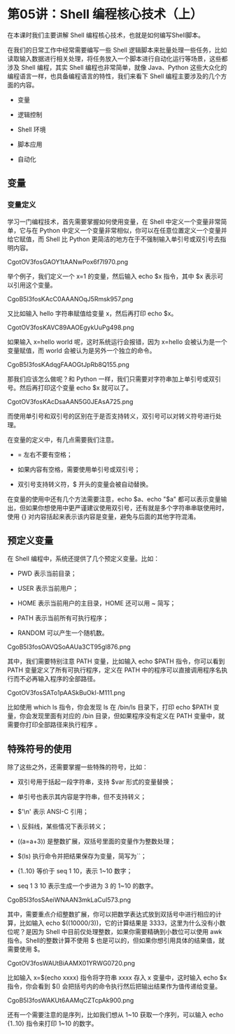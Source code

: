 # 第05讲：Shell 编程核心技术（上）

在本课时我们主要讲解 Shell 编程核心技术，也就是如何编写Shell脚本。            

在我们的日常工作中经常需要编写一些 Shell 逻辑脚本来批量处理一些任务，比如读取输入数据进行相关处理，将任务放入一个脚本进行自动化运行等场景，这些都涉及 Shell 编程，其实 Shell 编程也非常简单，就像 Java、Python 这些大众化的编程语言一样，也具备编程语言的特性，我们来看下 Shell 编程主要涉及的几个方面的内容。

* 变量

* 逻辑控制

* Shell 环境

* 脚本应用

* 自动化

## 变量

### 变量定义       

学习一门编程技术，首先需要掌握如何使用变量，在 Shell 中定义一个变量非常简单，它与在 Python 中定义一个变量非常相似，你可以在任意位置定义一个变量并给它赋值，而 Shell 比 Python 更简洁的地方在于不强制输入单引号或双引号去指明内容。

CgotOV3fosGAOY1tAANwPox6f7I970.png

举个例子，我们定义一个 x=1 的变量，然后输入 echo $x 指令，其中 $x 表示可以引用这个变量。

CgoB5l3fosKAcC0AAANOqJ5Rmsk957.png

又比如输入 hello 字符串赋值给变量 x，然后再打印 echo $x。

CgotOV3fosKAVC89AAOEgykUuPg498.png

如果输入 x=hello world 呢，这时系统运行会报错，因为 x=hello 会被认为是一个变量赋值，而 world 会被认为是另外一个独立的命令。

CgoB5l3fosKAdqgFAAOGtJpRb8Q155.png

那我们应该怎么做呢？和 Python 一样，我们只需要对字符串加上单引号或双引号。然后再打印这个变量 echo $x 就可以了。

CgotOV3fosKAcDsaAAN5G0JEAsA725.png

而使用单引号和双引号的区别在于是否支持转义，双引号可以对转义符号进行处理。

在变量的定义中，有几点需要我们注意。

* = 左右不要有空格；

* 如果内容有空格，需要使用单引号或双引号；

* 双引号支持转义符，$ 开头的变量会被自动替换。 

在变量的使用中还有几个方法需要注意，echo $a、echo "$a" 都可以表示变量输出，但如果你想使用中更严谨建议使用双引号，还有就是多个字符串串联使用时，使用 {} 对内容括起来表示该内容是变量，避免与后面的其他字符混淆。

## 预定义变量 

在 Shell 编程中，系统还提供了几个预定义变量。比如：

* PWD 表示当前目录；

* USER 表示当前用户；

* HOME 表示当前用户的主目录，HOME 还可以用 ~ 简写；

* PATH 表示当前所有可执行程序；

* RANDOM 可以产生一个随机数。

CgoB5l3fosOAVQSoAAUa3CT95gI876.png

其中，我们需要特别注意 PATH 变量，比如输入 echo $PATH 指令，你可以看到 PATH 变量定义了所有可执行程序，定义在 PATH 中的程序可以直接调用程序名执行而不必再输入程序的全部路径。

CgotOV3fosSATo1pAASkBuOkl-M111.png

比如使用 which ls 指令，你会发现 ls 在 /bin/ls 目录下，打印 echo $PATH 变量，你会发现里面有对应的 /bin 目录，但如果程序没有定义在 PATH 变量中，就需要你打印全部路径来执行程序 。

## 特殊符号的使用   

除了这些之外，还需要掌握一些特殊的符号，比如：

* 双引号用于括起一段字符串，支持 $var 形式的变量替换；

* 单引号也表示其内容是字符串，但不支持转义；

* $'\n' 表示 ANSI-C 引用；

* \ 反斜线，某些情况下表示转义；

* ((a=a+3)) 是整数扩展，双括号里面的变量作为整数处理；

* $(ls) 执行命令并把结果保存为变量，简写为``；

* {1..10} 等价于 seq 1 10，表示 1~10 数字；

* seq 1 3 10 表示生成一个步进为 3 的 1~10 的数字。

CgoB5l3fosSAeiWNAAN3mkLaCuI573.png

其中，需要重点介绍整数扩展，你可以把数学表达式放到双括号中进行相应的计算，比如输入 echo $((10000/3))，它的计算结果是 3333，这里为什么没有小数位呢？是因为 Shell 中目前仅处理整数，如果你需要精确到小数位可以使用 awk 指令。Shell的整数计算不使用 $ 也是可以的，但如果你想引用具体的结果值，就需要使用 $。

CgotOV3fosWAUtBiAAMX01YRWG0720.png

比如输入 x=$(echo xxxx) 指令将字符串 xxxx 存入 x 变量中，这时输入 echo $x 指令，你会看到 $() 会把括号内的命令执行然后把输出结果作为值传递给变量。

CgoB5l3fosWAKUt6AAMqCZTcpAk900.png

还有一个需要注意的是序列，比如我们想从 1~10 获取一个序列，可以输入 echo {1..10} 指令来打印 1~10 的数字。